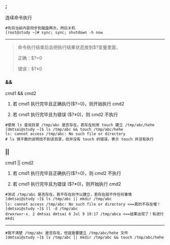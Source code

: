 ###  ;

连续命令执行

```
#先将当前内容同步到磁盘两次，然后关机
[root@study ~]# sync; sync; shutdown -h now
```

---

> 命令执行结束后会把执行结果状态放到$?变量里面，
>
> 正确：$?=0
>
> 错误：$?≠0

### &&

 cmd1 && cmd2 

1. 若 cmd1 执行完毕且正确执行\($?=0\)，则开始执行 cmd2 

2. 若 cmd1 执行完毕且为错误 \($?≠0\)，则 cmd2 不执行

```
#使用 ls 查阅目录 /tmp/abc 是否存在，若存在则用 touch 建立 /tmp/abc/hehe
[dmtsai@study ~]$ ls /tmp/abc && touch /tmp/abc/hehe
ls: cannot access /tmp/abc: No such file or directory
# ls 很干脆的说明找不到该目录，但并没有 touch 的错误，表示 touch 并没有执行
```

### \|\|

 cmd1 \|\| cmd2 

1. 若 cmd1 执行完毕且正确执行\($?=0\)，则 cmd2 不执行

 2. 若 cmd1 执行完毕且为错误 \($?≠0\)，则开始执行 cmd2

```
#测试 /tmp/abc 是否存在，若不存在则予以建立，若存在就不作任何事情
[dmtsai@study ~]$ ls /tmp/abc || mkdir /tmp/abc
ls: cannot access /tmp/abc: No such file or directory <==真的不存在喔！
[dmtsai@study ~]$ ll -d /tmp/abc
drwxrwxr-x. 2 dmtsai dmtsai 6 Jul 9 19:17 /tmp/abca <==结果出现了！有进行 mkdi
```

---

```
#我不清楚 /tmp/abc 是否存在，但就是要建立 /tmp/abc/hehe 文件
[dmtsai@study ~]$ ls /tmp/abc || mkdir /tmp/abc && touch /tmp/abc/hehe
```



